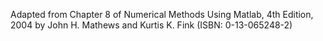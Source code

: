 Adapted from Chapter 8 of Numerical Methods Using Matlab, 4th Edition, 2004 by John H. Mathews and Kurtis K. Fink (ISBN: 0-13-065248-2)
